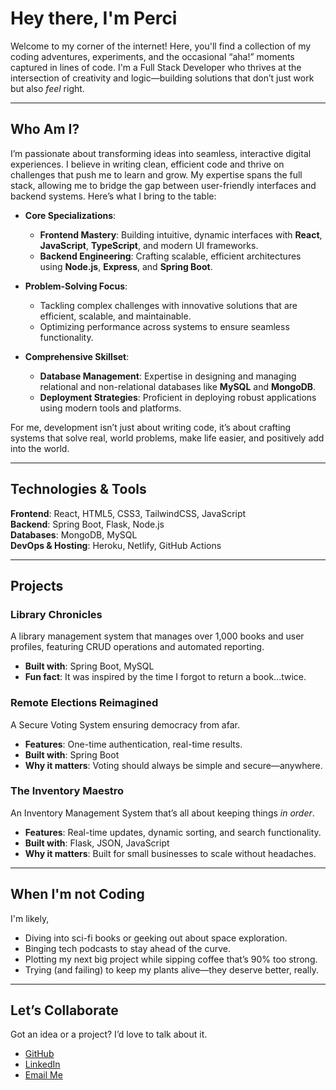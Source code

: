 # Hey there, I'm Perci   

Welcome to my corner of the internet! Here, you'll find a collection of my coding adventures, experiments, and the occasional “aha!” moments captured in lines of code. I'm a Full Stack Developer who thrives at the intersection of creativity and logic—building solutions that don’t just work but also *feel* right.  

---

## Who Am I?

I’m passionate about transforming ideas into seamless, interactive digital experiences. I believe in writing clean, efficient code and thrive on challenges that push me to learn and grow. My expertise spans the full stack, allowing me to bridge the gap between user-friendly interfaces and backend systems. Here’s what I bring to the table:  

- **Core Specializations**:  
  - **Frontend Mastery**: Building intuitive, dynamic interfaces with **React**, **JavaScript**, **TypeScript**, and modern UI frameworks.  
  - **Backend Engineering**: Crafting scalable, efficient architectures using **Node.js**, **Express**, and **Spring Boot**.  

- **Problem-Solving Focus**:  
  - Tackling complex challenges with innovative solutions that are efficient, scalable, and maintainable.  
  - Optimizing performance across systems to ensure seamless functionality.  

- **Comprehensive Skillset**:  
  - **Database Management**: Expertise in designing and managing relational and non-relational databases like **MySQL** and **MongoDB**.  
  - **Deployment Strategies**: Proficient in deploying robust applications using modern tools and platforms.  

For me, development isn’t just about writing code, it’s about crafting systems that solve real, world problems, make life easier, and positively add into the world.  

---

## Technologies & Tools
 
**Frontend**: React, HTML5, CSS3, TailwindCSS, JavaScript  
**Backend**: Spring Boot, Flask, Node.js  
**Databases**: MongoDB, MySQL  
**DevOps & Hosting**: Heroku, Netlify, GitHub Actions  

---

##  Projects  

### **Library Chronicles**  
A library management system that manages over 1,000 books and user profiles, featuring CRUD operations and automated reporting.  
- **Built with**: Spring Boot, MySQL  
- **Fun fact**: It was inspired by the time I forgot to return a book...twice.  

### **Remote Elections Reimagined**  
A Secure Voting System ensuring democracy from afar.  
- **Features**: One-time authentication, real-time results.  
- **Built with**: Spring Boot  
- **Why it matters**: Voting should always be simple and secure—anywhere.  

### **The Inventory Maestro**  
An Inventory Management System that’s all about keeping things *in order*.  
- **Features**: Real-time updates, dynamic sorting, and search functionality.  
- **Built with**: Flask, JSON, JavaScript  
- **Why it matters**: Built for small businesses to scale without headaches.  

---

## **When I'm not Coding**
I'm likely,   
- Diving into sci-fi books or geeking out about space exploration.
- Binging tech podcasts to stay ahead of the curve.
- Plotting my next big project while sipping coffee that’s 90% too strong.
- Trying (and failing) to keep my plants alive—they deserve better, really.

---

## Let’s Collaborate  
Got an idea or a project? I’d love to talk about it.  

- [GitHub](https://github.com/perciwolday)  
- [LinkedIn](https://www.linkedin.com/in/perciwolday)  
- [Email Me](mailto:wolday1pe@alma.edu)  
 

